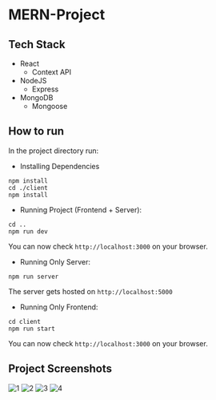 # MERN-Project

## Tech Stack
- React
  - Context API
- NodeJS
  - Express
- MongoDB
  - Mongoose

## How to run
In the project directory run:
- Installing Dependencies
```
npm install
cd ./client
npm install
```
- Running Project (Frontend + Server):
```
cd ..
npm run dev
```
You can now check `http://localhost:3000` on your browser.
- Running Only Server:
```
npm run server
```
The server gets hosted on `http://localhost:5000`
- Running Only Frontend:
```
cd client
npm run start
```
You can now check `http://localhost:3000` on your browser.


## Project Screenshots

![1](https://user-images.githubusercontent.com/83213136/162573223-4d615332-1bcb-4318-b4b8-bf06b2a6f871.png)
![2](https://user-images.githubusercontent.com/83213136/162573224-c1639f2e-00fe-4c07-8e18-08561fbb226b.png)
![3](https://user-images.githubusercontent.com/83213136/162573225-53ae6064-a3a9-4e7a-b923-c4e812c45e1a.png)
![4](https://user-images.githubusercontent.com/83213136/162573226-230a7713-23f1-402b-9272-1f43d73a580c.png)
